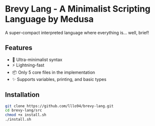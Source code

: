 # Brevy Lang - A Minimalist Scripting Language by Medusa 


A super-compact interpreted language where everything is... well, brief!

## Features
- 🚀 Ultra-minimalist syntax
- ⚡ Lightning-fast 
- 📦 Only 5 core files in the implementation
- ✨ Supports variables, printing, and basic types

## Installation
```bash
git clone https://github.com/lllo94/brevy-lang.git
cd brevy-lang/src
chmod +x install.sh
./install.sh
```
